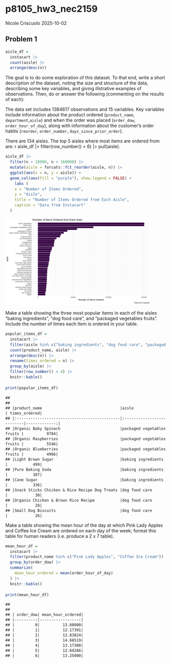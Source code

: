 p8105_hw3_nec2159
================
Nicole Criscuolo
2025-10-02

## Problem 1

``` r
aisle_df =
  instacart |> 
  count(aisle) |> 
  arrange(desc(n))
```

The goal is to do some exploration of this dataset. To that end, write a
short description of the dataset, noting the size and structure of the
data, describing some key variables, and giving illstrative examples of
observations. Then, do or answer the following (commenting on the
results of each):

The data set includes 1384617 observations and 15 variables. Key
variables include information about the product ordered (`product_name`,
`department`,`aisle`) and when the order was placed (`order_dow`,
`order_hour_of_day`), along with information about the customer’s order
habits (`reorder`, `order_number`, `days_since_prior_order`).

There are 134 aisles. The top 5 aisles where most items are ordered from
are: r aisle_df \|\> filter(row_number() \< 6) \|\> pull(aisle).

``` r
aisle_df |>
  filter(n > 10000, n < 160000) |> 
  mutate(aisle = forcats::fct_reorder(aisle, n)) |> 
  ggplot(aes(x = n, y = aisle)) +
  geom_col(aes(fill = "purple"), show.legend = FALSE) +
    labs (
    x = "Number of Items Ordered",
    y = "Aisle",
    title = "Number of Items Ordered from Each Aisle",
    caption = "Data from Instacart"
  ) 
```

<img src="p8105_hw3_nec2159_files/figure-gfm/unnamed-chunk-2-1.png" width="90%" />

Make a table showing the three most popular items in each of the aisles
“baking ingredients”, “dog food care”, and “packaged vegetables fruits”.
Include the number of times each item is ordered in your table.

``` r
popular_items_df =
  instacart |> 
  filter(aisle %in% c("baking ingredients", "dog food care", "packaged vegetables fruits")) |> 
  count(product_name, aisle) |> 
  arrange(desc(n)) |> 
  rename(times_ordered = n) |> 
  group_by(aisle) |> 
  filter(row_number() < 4) |> 
  knitr::kable()

print(popular_items_df)
```

    ## 
    ## 
    ## |product_name                                  |aisle                      | times_ordered|
    ## |:---------------------------------------------|:--------------------------|-------------:|
    ## |Organic Baby Spinach                          |packaged vegetables fruits |          9784|
    ## |Organic Raspberries                           |packaged vegetables fruits |          5546|
    ## |Organic Blueberries                           |packaged vegetables fruits |          4966|
    ## |Light Brown Sugar                             |baking ingredients         |           499|
    ## |Pure Baking Soda                              |baking ingredients         |           387|
    ## |Cane Sugar                                    |baking ingredients         |           336|
    ## |Snack Sticks Chicken & Rice Recipe Dog Treats |dog food care              |            30|
    ## |Organix Chicken & Brown Rice Recipe           |dog food care              |            28|
    ## |Small Dog Biscuits                            |dog food care              |            26|

Make a table showing the mean hour of the day at which Pink Lady Apples
and Coffee Ice Cream are ordered on each day of the week; format this
table for human readers (i.e. produce a 2 x 7 table).

``` r
mean_hour_df =
  instacart |> 
  filter(product_name %in% c("Pink Lady Apples", "Coffee Ice Cream")) |> 
  group_by(order_dow) |> 
  summarize(
    mean_hour_ordered = mean(order_hour_of_day)
  ) |> 
  knitr::kable()

print(mean_hour_df)
```

    ## 
    ## 
    ## | order_dow| mean_hour_ordered|
    ## |---------:|-----------------:|
    ## |         0|          13.60000|
    ## |         1|          12.17391|
    ## |         2|          12.83824|
    ## |         3|          14.68519|
    ## |         4|          13.17308|
    ## |         5|          12.64286|
    ## |         6|          13.25000|
